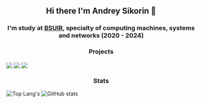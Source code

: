 <div align="center">
    <h2> Hi there I'm Andrey Sikorin 🦊 </h2>
    <h3> I'm study at <a href="https://www.bsuir.by">BSUIR</a>, specialty of computing machines, systems and networks (2020 - 2024) </h3>
</div>

<h3 align="center">Projects</h3>

[<img align="center" src="https://github-readme-stats.vercel.app/api/pin/?username=amateomi&repo=chsmv&theme=onedark&hide_border=true"/>](https://github.com/amateomi/chsmv)
[<img align="center" src="https://github-readme-stats.vercel.app/api/pin/?username=amateomi&repo=karashi&theme=onedark&hide_border=true"/>](https://github.com/amateomi/karashi)
[<img align="center" src="https://github-readme-stats.vercel.app/api/pin/?username=amateomi&repo=BSUIR-labs&theme=onedark&hide_border=true"/>](https://github.com/amateomi/BSUIR-labs)

<h3 align="center">Stats</h3>

![Top Lang's](https://github-readme-stats.vercel.app/api/top-langs/?username=amateomi&layout=compact&theme=onedark&langs_count=8&hide_border=true)
![GitHub stats](https://github-readme-stats.vercel.app/api?username=amateomi&theme=onedark&include_all_commits=true&count_private=true&show_icons=true&hide_rank=true&hide_border=true&custom_title=Amateomi%20Stats)
